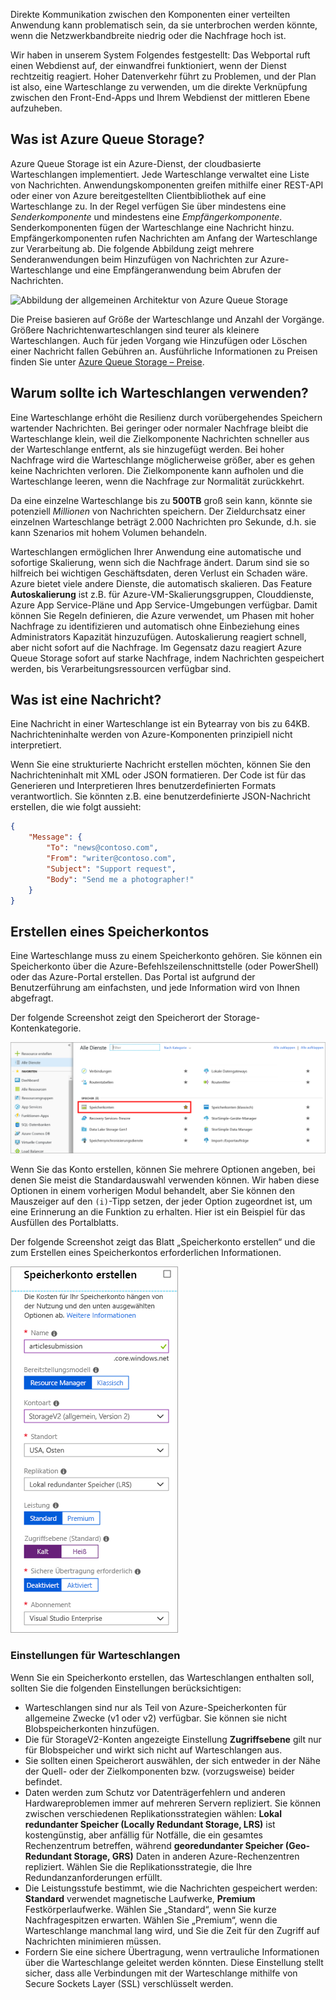 Direkte Kommunikation zwischen den Komponenten einer verteilten Anwendung kann problematisch sein, da sie unterbrochen werden könnte, wenn die Netzwerkbandbreite niedrig oder die Nachfrage hoch ist.

Wir haben in unserem System Folgendes festgestellt: Das Webportal ruft einen Webdienst auf, der einwandfrei funktioniert, wenn der Dienst rechtzeitig reagiert. Hoher Datenverkehr führt zu Problemen, und der Plan ist also, eine Warteschlange zu verwenden, um die direkte Verknüpfung zwischen den Front-End-Apps und Ihrem Webdienst der mittleren Ebene aufzuheben.

## <a name="what-is-azure-queue-storage"></a>Was ist Azure Queue Storage?

Azure Queue Storage ist ein Azure-Dienst, der cloudbasierte Warteschlangen implementiert. Jede Warteschlange verwaltet eine Liste von Nachrichten. Anwendungskomponenten greifen mithilfe einer REST-API oder einer von Azure bereitgestellten Clientbibliothek auf eine Warteschlange zu. In der Regel verfügen Sie über mindestens eine _Senderkomponente_ und mindestens eine _Empfängerkomponente_. Senderkomponenten fügen der Warteschlange eine Nachricht hinzu. Empfängerkomponenten rufen Nachrichten am Anfang der Warteschlange zur Verarbeitung ab. Die folgende Abbildung zeigt mehrere Senderanwendungen beim Hinzufügen von Nachrichten zur Azure-Warteschlange und eine Empfängeranwendung beim Abrufen der Nachrichten.

![Abbildung der allgemeinen Architektur von Azure Queue Storage](../media/2-queue-overview.png)

Die Preise basieren auf Größe der Warteschlange und Anzahl der Vorgänge. Größere Nachrichtenwarteschlangen sind teurer als kleinere Warteschlangen. Auch für jeden Vorgang wie Hinzufügen oder Löschen einer Nachricht fallen Gebühren an. Ausführliche Informationen zu Preisen finden Sie unter [Azure Queue Storage – Preise](https://azure.microsoft.com/pricing/details/storage/queues/).

## <a name="why-use-queues"></a>Warum sollte ich Warteschlangen verwenden?

Eine Warteschlange erhöht die Resilienz durch vorübergehendes Speichern wartender Nachrichten. Bei geringer oder normaler Nachfrage bleibt die Warteschlange klein, weil die Zielkomponente Nachrichten schneller aus der Warteschlange entfernt, als sie hinzugefügt werden. Bei hoher Nachfrage wird die Warteschlange möglicherweise größer, aber es gehen keine Nachrichten verloren. Die Zielkomponente kann aufholen und die Warteschlange leeren, wenn die Nachfrage zur Normalität zurückkehrt.

Da eine einzelne Warteschlange bis zu **500TB** groß sein kann, könnte sie potenziell _Millionen_ von Nachrichten speichern. Der Zieldurchsatz einer einzelnen Warteschlange beträgt 2.000 Nachrichten pro Sekunde, d.h. sie kann Szenarios mit hohem Volumen behandeln.

Warteschlangen ermöglichen Ihrer Anwendung eine automatische und sofortige Skalierung, wenn sich die Nachfrage ändert. Darum sind sie so hilfreich bei wichtigen Geschäftsdaten, deren Verlust ein Schaden wäre. Azure bietet viele andere Dienste, die automatisch skalieren. Das Feature **Autoskalierung** ist z.B. für Azure-VM-Skalierungsgruppen, Clouddienste, Azure App Service-Pläne und App Service-Umgebungen verfügbar. Damit können Sie Regeln definieren, die Azure verwendet, um Phasen mit hoher Nachfrage zu identifizieren und automatisch ohne Einbeziehung eines Administrators Kapazität hinzuzufügen. Autoskalierung reagiert schnell, aber nicht sofort auf die Nachfrage. Im Gegensatz dazu reagiert Azure Queue Storage sofort auf starke Nachfrage, indem Nachrichten gespeichert werden, bis Verarbeitungsressourcen verfügbar sind.

## <a name="what-is-a-message"></a>Was ist eine Nachricht?

Eine Nachricht in einer Warteschlange ist ein Bytearray von bis zu 64KB. Nachrichteninhalte werden von Azure-Komponenten prinzipiell nicht interpretiert.

Wenn Sie eine strukturierte Nachricht erstellen möchten, können Sie den Nachrichteninhalt mit XML oder JSON formatieren. Der Code ist für das Generieren und Interpretieren Ihres benutzerdefinierten Formats verantwortlich. Sie könnten z.B. eine benutzerdefinierte JSON-Nachricht erstellen, die wie folgt aussieht:

```json
{
    "Message": {
        "To": "news@contoso.com",
        "From": "writer@contoso.com",
        "Subject": "Support request",
        "Body": "Send me a photographer!"
    }
}
```

## <a name="creating-a-storage-account"></a>Erstellen eines Speicherkontos

Eine Warteschlange muss zu einem Speicherkonto gehören. Sie können ein Speicherkonto über die Azure-Befehlszeilenschnittstelle (oder PowerShell) oder das Azure-Portal erstellen. Das Portal ist aufgrund der Benutzerführung am einfachsten, und jede Information wird von Ihnen abgefragt. 

Der folgende Screenshot zeigt den Speicherort der Storage-Kontenkategorie.

![Screenshot des Blatts „Alle Dienste“ mit hervorgehobener Storage-Kontenkategorie.](../media/2-create-storage-account-1.png)

Wenn Sie das Konto erstellen, können Sie mehrere Optionen angeben, bei denen Sie meist die Standardauswahl verwenden können. Wir haben diese Optionen in einem vorherigen Modul behandelt, aber Sie können den Mauszeiger auf den `(i)`-Tipp setzen, der jeder Option zugeordnet ist, um eine Erinnerung an die Funktion zu erhalten. Hier ist ein Beispiel für das Ausfüllen des Portalblatts.

Der folgende Screenshot zeigt das Blatt „Speicherkonto erstellen“ und die zum Erstellen eines Speicherkontos erforderlichen Informationen.

![Screenshot des Blatts „Speicherkonto erstellen“ mit den Optionen, die beim Erstellen eines Speicherkontos angegeben werden müssen.](../media/2-create-storage-account-2.png)

### <a name="settings-for-queues"></a>Einstellungen für Warteschlangen
Wenn Sie ein Speicherkonto erstellen, das Warteschlangen enthalten soll, sollten Sie die folgenden Einstellungen berücksichtigen:

- Warteschlangen sind nur als Teil von Azure-Speicherkonten für allgemeine Zwecke (v1 oder v2) verfügbar. Sie können sie nicht Blobspeicherkonten hinzufügen.
- Die für StorageV2-Konten angezeigte Einstellung **Zugriffsebene** gilt nur für Blobspeicher und wirkt sich nicht auf Warteschlangen aus.
- Sie sollten einen Speicherort auswählen, der sich entweder in der Nähe der Quell- oder der Zielkomponenten bzw. (vorzugsweise) beider befindet.
- Daten werden zum Schutz vor Datenträgerfehlern und anderen Hardwareproblemen immer auf mehreren Servern repliziert. Sie können zwischen verschiedenen Replikationsstrategien wählen: **Lokal redundanter Speicher (Locally Redundant Storage, LRS)** ist kostengünstig, aber anfällig für Notfälle, die ein gesamtes Rechenzentrum betreffen, während **georedundanter Speicher (Geo-Redundant Storage, GRS)** Daten in anderen Azure-Rechenzentren repliziert. Wählen Sie die Replikationsstrategie, die Ihre Redundanzanforderungen erfüllt.
- Die Leistungsstufe bestimmt, wie die Nachrichten gespeichert werden: **Standard** verwendet magnetische Laufwerke, **Premium** Festkörperlaufwerke. Wählen Sie „Standard“, wenn Sie kurze Nachfragespitzen erwarten. Wählen Sie „Premium“, wenn die Warteschlange manchmal lang wird, und Sie die Zeit für den Zugriff auf Nachrichten minimieren müssen.
- Fordern Sie eine sichere Übertragung, wenn vertrauliche Informationen über die Warteschlange geleitet werden könnten. Diese Einstellung stellt sicher, dass alle Verbindungen mit der Warteschlange mithilfe von Secure Sockets Layer (SSL) verschlüsselt werden.
